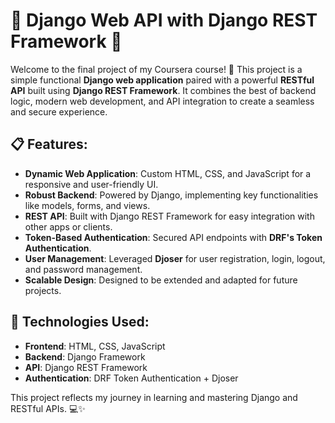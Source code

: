 # 🌟 Django Web API with Django REST Framework 🌟

Welcome to the final project of my Coursera course! 🚀 This project is a simple functional **Django web application** paired with a powerful **RESTful API** built using **Django REST Framework**. It combines the best of backend logic, modern web development, and API integration to create a seamless and secure experience.

## 📋 Features:
- **Dynamic Web Application**: Custom HTML, CSS, and JavaScript for a responsive and user-friendly UI.
- **Robust Backend**: Powered by Django, implementing key functionalities like models, forms, and views.
- **REST API**: Built with Django REST Framework for easy integration with other apps or clients.
- **Token-Based Authentication**: Secured API endpoints with **DRF's Token Authentication**.
- **User Management**: Leveraged **Djoser** for user registration, login, logout, and password management.
- **Scalable Design**: Designed to be extended and adapted for future projects.

## 🚀 Technologies Used:
- **Frontend**: HTML, CSS, JavaScript
- **Backend**: Django Framework
- **API**: Django REST Framework
- **Authentication**: DRF Token Authentication + Djoser

This project reflects my journey in learning and mastering Django and RESTful APIs.  💻✨
